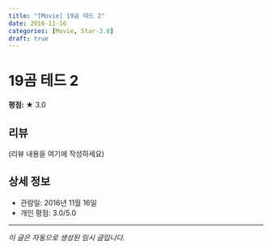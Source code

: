 ```yaml
---
title: "[Movie] 19곰 테드 2"
date: 2016-11-16
categories: [Movie, Star-3.0]
draft: true
---
```


# 19곰 테드 2

**평점:** ★ 3.0

## 리뷰

(리뷰 내용을 여기에 작성하세요)

## 상세 정보

- 관람일: 2016년 11월 16일
- 개인 평점: 3.0/5.0

---

*이 글은 자동으로 생성된 임시 글입니다.*
